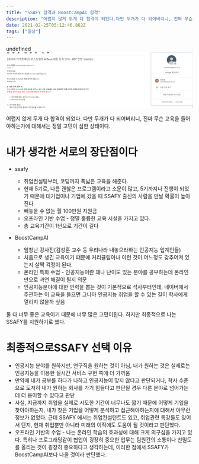 ```yaml
---
title: "SSAFY 합격과 BoostCampAI 합격"
description: "어렵지 않게 두개 다 합격이 되었다.다만 두개가 다 되어버리니, 진짜 무슨 교육을 들어야하는가에 대해서는 정말 고민이 심한 상태이다.내가 생각한 서로의 장단점이다ssafy취업컨설팅부터, 코딩까지 폭넓은 교육을 해준다.현재 5기로, 나름 괜찮은 프로그램이라고 소문이 많고"
date: 2021-02-25T05:12:46.862Z
tags: ["일상"]
---
```

undefined
![](../images/563ce1d4-5322-4f76-a1db-6df7cb9c661f-image.png)

어렵지 않게 두개 다 합격이 되었다.
다만 두개가 다 되어버리니, 진짜 무슨 교육을 들어야하는가에 대해서는 정말 고민이 심한 상태이다.

# 내가 생각한 서로의 장단점이다
- ssafy
  - 취업컨설팅부터, 코딩까지 폭넓은 교육을 해준다.
  - 현재 5기로, 나름 괜찮은 프로그램이라고 소문이 많고, 5기까지나 진행이 되었기 때문에 대기업이나 기업에 갔을 때 SSAFY 출신의 사람을 만날 확률이 높아진다
  - 빼놓을 수 없는 월 100만원 지원금
  - 오프라인 기반 수업 - 정말 훌륭한 교육 시설을 가지고 있다.
  - 총 교육기간이 1년으로 기간이 길다
  
- BoostCampAI 
  - 엄청난 강사진(김성훈 교수 등 우리나라 내놓으라하는 인공지능 업계인들)
  - 처음으로 생긴 교육이기 떄문에 커리큘럼이나 이런 것이 어느정도 갖추어져 있는지 살짝 걱정이 된다.
  - 온라인 특화 수업 - 인공지능이란 꽤나 난이도 있는 분야를 공부하는데 온라인만으로 과연 해결이 될지 의문
  - 인공지능분야에 대한 인력을 뽑는 것이 기본적으로 석사부터인데, 네이버에서 주관하는 이 교육을 들으면 그나마 인공지능 취업을 할 수 있는 길이 학사에게 열리지 않을까 싶음
  
둘 다 너무 좋은 교육이기 때문에 너무 많은 고민이된다. 하지만 최종적으로 나는 SSAFY를 지원하기로 했다.

# 최종적으로SSAFY 선택 이유
  - 인공지능 분야를 원하지만, 연구직을 원하는 것이 아님, 내가 원하는 것은 실제로는 인공지능을 이용한 실시간 서비스 구현 쪽에 더 가까움
  - 만약에 내가 공부를 하다가 나하고 인공지능이 맞지 않다고 판단되거나, 학사 수준으로 도저히 내가 원하는 회사를 가기 힘들다고 판단될 경우 다른 분야로 넘어가는데 더 용이할 수 있다고 판단
  - 사실, 지금까지 취업을 실제로 시도한 기간이 너무나도 짧기 때문에 어떻게 기업을 찾아야하는지, 내가 찾은 기업을 어떻게 분석하고 접근해야하는지에 대해서 아무런 정보가 없었다. 근데 SSAFY 에서는 취업컨설턴트도 있고, 취업관련 특강들도 있어서 단지, 현재 취업뿐만 아니라 미래의 이직에도 도움이 될 것이라고 판단했다.
  - 오프라인 기반의 수업 - 나는 온라인 학습의 효과성에 대해 크게 의구심을 가지고 있다. 특히나 프로그래밍같이 협업이 굉장히 중요한 업무는 팀원간의 소통이나 친밀도를 올리는 것이 굉장히 중요하다고 생각하는데, 이러한 점에서 SSAFY가 BoostCampAI보다 나을 것이라 판단했다.
 
